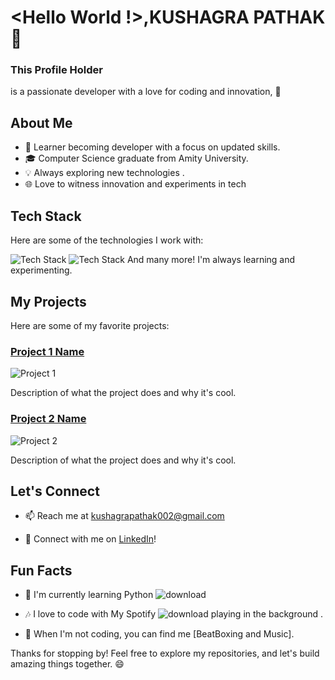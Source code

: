 # <Hello World !>,KUSHAGRA PATHAK 👋


### This Profile Holder
is a passionate developer with a love for coding and innovation, 🚀

## About Me

- 🌟 Learner becoming developer with a focus on updated skills.
- 🎓 Computer Science graduate from Amity University.
- 💡 Always exploring new technologies .
- 🌐 Love to witness innovation and experiments in tech

## Tech Stack

Here are some of the technologies I work with:

![Tech Stack](https://img.shields.io/badge/-Python-yellowgreen?style=flat&logo=python)
![Tech Stack](https://shields.io/badge/MySQL-lightgrey?logo=mysql&style=plastic&logoColor=white&labelColor=blue)
And many more! I'm always learning and experimenting.

## My Projects

Here are some of my favorite projects:

### [Project 1 Name](https://github.com/yourusername/project1)

![Project 1](https://github.com/yourusername/project1/raw/main/screenshot.png)

Description of what the project does and why it's cool.

### [Project 2 Name](https://github.com/yourusername/project2)

![Project 2](https://github.com/yourusername/project2/raw/main/screenshot.png)

Description of what the project does and why it's cool.

## Let's Connect

- 📫 Reach me at [kushagrapathak002@gmail.com](mailto:kushagrapathak002@gmail.com)

- 💬 Connect with me on [LinkedIn](https://www.linkedin.com/in/kushagra-pathak-8b6390252/)!

## Fun Facts

- 🌱 I'm currently learning Python  ![download](https://o.remove.bg/downloads/e5e213da-9b47-4261-8d36-41492d536a35/269034074-0462ca21-c22e-47a7-8487-3e98794c7e50-removebg-preview.png)


- 🎶 I love to code with My Spotify  ![download](https://github.com/IcodeG00D/IcodeG00D/assets/131690273/a4f3b72d-8d87-4cd1-a3a9-f9f9c1a364bd) 
 playing in the background .



- 🌄 When I'm not coding, you can find me [BeatBoxing and Music].

Thanks for stopping by! Feel free to explore my repositories, and let's build amazing things together. 😄

